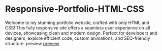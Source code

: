 # Responsive-Portfolio-HTML-CSS
Welcome to my stunning portfolio website, crafted with only HTML and CSS! This fully responsive site offers a seamless user experience on all devices, showcasing clean and modern design. Perfect for developers and designers, explore efficient code, custom animations, and SEO-friendly structure. 
preview <a href="https://saifulislaam.000webhostapp.com/">preview</h1>
